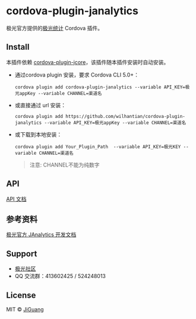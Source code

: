 # cordova-plugin-janalytics

极光官方提供的[极光统计](https://www.jiguang.cn/analytics) Cordova 插件。

## Install

本插件依赖 [cordova-plugin-jcore](https://github.com/wilhantian/cordova-plugin-jcore)，该插件随本插件安装时自动安装。

- 通过cordova plugin 安装，要求 Cordova CLI 5.0+：

  ```shell
  cordova plugin add cordova-plugin-janalytics --variable API_KEY=极光appKey --variable CHANNEL=渠道名
  ```

- 或直接通过 url 安装：

  ```shell
  cordova plugin add https://github.com/wilhantian/cordova-plugin-janalytics --variable API_KEY=极光appKey --variable CHANNEL=渠道名
  ```

- 或下载到本地安装：

  ```shell
  cordova plugin add Your_Plugin_Path  --variable API_KEY=极光KEY --variable CHANNEL=渠道名
  ```
  > 注意: CHANNEL不能为纯数字

## API

[API 文档](doc/API.md)

## 参考资料

[极光官方 JAnalytics 开发文档](https://docs.jiguang.cn/janalytics/guideline/intro/)

## Support

- [极光社区](http://community.jiguang.cn/)
- QQ 交流群：413602425 / 524248013

## License

MIT © [JiGuang](/license)
